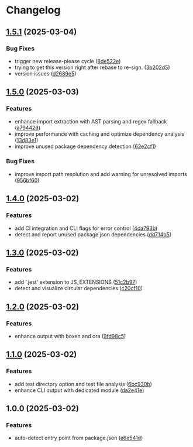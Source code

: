 # Changelog

## [1.5.1](https://github.com/billchurch/treetracr/compare/v1.5.0...v1.5.1) (2025-03-04)


### Bug Fixes

* trigger new release-please cycle ([8de522e](https://github.com/billchurch/treetracr/commit/8de522ea146f4178fb511a6a106edd9d6830ed1f))
* trying to get this version right after rebase to re-sign. ([3b202d5](https://github.com/billchurch/treetracr/commit/3b202d5699760e26a8c87b95ae456c38835a132b))
* version issues ([d2689e5](https://github.com/billchurch/treetracr/commit/d2689e57ce60809d483720f27867655c63b54d1a))

## [1.5.0](https://github.com/billchurch/treetracr/compare/v1.4.0...v1.5.0) (2025-03-03)


### Features

* enhance import extraction with AST parsing and regex fallback ([a79442d](https://github.com/billchurch/treetracr/commit/a79442d4125147348a10a3e3c2815055c8ffb136))
* improve performance with caching and optimize dependency analysis ([13d83e1](https://github.com/billchurch/treetracr/commit/13d83e13a26762c5a37202ecd81646077b66bd26))
* improve unused package dependency detection ([62e2cf1](https://github.com/billchurch/treetracr/commit/62e2cf1a5ba743b64e5669a651222ae78b673dc5))


### Bug Fixes

* improve import path resolution and add warning for unresolved imports ([956bf60](https://github.com/billchurch/treetracr/commit/956bf60c046a719d99d41f23c964e569db4e1800))

## [1.4.0](https://github.com/billchurch/treetracr/compare/v1.3.0...v1.4.0) (2025-03-02)


### Features

* add CI integration and CLI flags for error control ([4da793b](https://github.com/billchurch/treetracr/commit/4da793bba60797eb7975659053dc4bb3afbaa261))
* detect and report unused package.json dependencies ([dd714b5](https://github.com/billchurch/treetracr/commit/dd714b5b55d32529927212e76eac532e1025dd4f))

## [1.3.0](https://github.com/billchurch/treetracr/compare/v1.2.0...v1.3.0) (2025-03-02)


### Features

* add '.jest' extension to JS_EXTENSIONS ([51c2b97](https://github.com/billchurch/treetracr/commit/51c2b976ac0e0c1363a6d90bc152f1a12ff726db))
* detect and visualize circular dependencies ([c20cf10](https://github.com/billchurch/treetracr/commit/c20cf1060951738b6e2c43d25b29631bf7d319b4))

## [1.2.0](https://github.com/billchurch/treetracr/compare/v1.1.0...v1.2.0) (2025-03-02)


### Features

* enhance output with boxen and ora ([9fd98c5](https://github.com/billchurch/treetracr/commit/9fd98c5f98093965b6a188e10e906d3077804115))

## [1.1.0](https://github.com/billchurch/treetracr/compare/v1.0.0...v1.1.0) (2025-03-02)


### Features

* add test directory option and test file analysis ([6bc930b](https://github.com/billchurch/treetracr/commit/6bc930b87b83cf7c20b3206c16568323d8dea451))
* enhance CLI output with dedicated module ([da2e41e](https://github.com/billchurch/treetracr/commit/da2e41e31439d74a127daf8f4526a719d3aec8c9))

## 1.0.0 (2025-03-02)


### Features

* auto-detect entry point from package.json ([a6e541d](https://github.com/billchurch/treetracr/commit/a6e541d59538d51794961b759187e7d77a91df89))
